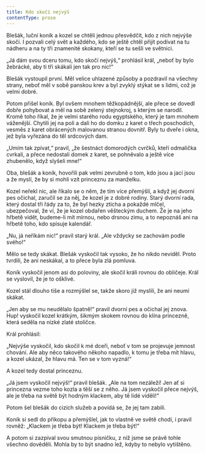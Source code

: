 ```yaml
---
title: Kdo skočí nejvýš
contentType: prose
---
```


<section>

Blešák, luční koník a kozel se chtěli jednou přesvědčit, kdo z nich nejvýše skočí. I pozvali celý svět a každého, kdo se ještě chtěl přijít podívat na tu nádheru a na ty tři znamenité skokany, kteří se tu sešli ve světnici.

„Já dám svou dceru tomu, kdo skočí nejvýš,“ prohlásil král, „neboť by bylo žebrácké, aby ti tři skákali jen tak pro nic!“

Blešák vystoupil první. Měl velice uhlazené způsoby a pozdravil na všechny strany, neboť měl v sobě panskou krev a byl zvyklý stýkat se s lidmi, což je velmi dobré.

Potom přišel koník. Byl ovšem mnohem těžkopádnější, ale přece se dovedl dobře pohybovat a měl na sobě zelený stejnokroj, s kterým se narodil. Kromě toho říkal, že je velmi starého rodu egyptského, který je tam mnohem váženější. Chytili jej na poli a dali ho do domku z karet o třech poschodích, vesměs z karet obrácených malovanou stranou dovnitř. Byly tu dveře i okna, jež byla vyřezána do těl srdcových dam.

„Umím tak zpívat,“ pravil, „že šestnáct domorodých cvrčků, kteří odmalička cvrkali, a přece nedostali domek z karet, se pohněvalo a ještě více zhubenělo, když slyšeli mne!“

Oba, blešák a koník, hovořili pak velmi zevrubně o tom, kdo jsou a jací jsou a že myslí, že by si mohli vzít princeznu za manželku.

Kozel neřekl nic, ale říkalo se o něm, že tím více přemýšlí, a když jej dvorní pes očichal, zaručil se za něj, že kozel je z dobré rodiny. Starý dvorní rada, který dostal tři řády za to, že byl hezky zticha a pokaždé mlčel, ubezpečoval, že ví, že je kozel obdařen věšteckým duchem. Že je na jeho hřbetě vidět, budeme-li mít mírnou, nebo drsnou zimu, a to nepoznáš ani na hřbetě toho, kdo spisuje kalendář.

„Nu, já neříkám nic!“ pravil starý král. „Ale vždycky se zachovám podle svého!“

Mělo se tedy skákat. Blešák vyskočil tak vysoko, že ho nikdo neviděl. Proto tvrdili, že ani neskákal, a to přece byla zlá pomluva.

Koník vyskočil jenom asi do poloviny, ale skočil králi rovnou do obličeje. Král se vyslovil, že je to ošklivé.

Kozel stál dlouho tiše a rozmýšlel se, takže skoro již myslili, že ani neumí skákat.

„Jen aby se mu neudělalo špatně!“ pravil dvorní pes a očichal jej znova. Hup! vyskočil kozel krátkým, šikmým skokem rovnou do klína princezně, která seděla na nízké zlaté stoličce.

Král prohlásil:

„Nejvýše vyskočil, kdo skočil k mé dceři, neboť v tom se projevuje jemnost chování. Ale aby něco takového někoho napadlo, k tomu je třeba mít hlavu, a kozel ukázal, že hlavu má. Ten se v tom vyzná!“

A kozel tedy dostal princeznu.

„Já jsem vyskočil nejvýš!“ pravil blešák. „Ale na tom nezáleží! Jen ať si princezna vezme toho kozla a těší se z něho. Já jsem vyskočil přece nejvýš, ale je třeba na světě být hodným klackem, aby tě lidé viděli!“

Potom šel blešák do cizích služeb a povídá se, že jej tam zabili.

Koník si sedl do příkopu a přemýšlel, jak to vlastně ve světě chodí, i pravil rovněž: „Klackem je třeba být! Klackem je třeba být!“

A potom si zazpíval svou smutnou písničku, z níž jsme se právě tohle všechno dověděli. Mohla by to být snadno lež, kdyby to nebylo vytištěno.

</section>

[^1]: _hindská_ – indická

[^2]: _Etna_ – sopka na Sicílii

[^3]: _Vesuv_ – sopka v jižní Itálii, nedaleko města Neapole

[^4]: _brslenky_ – kožené selské kalhoty

[^5]: _dryády_ – sluly ve starověkém bájesloví víly, jejichž život úzce souvisel se životem stromů

[^6]: _Frederigsberg_ je předměstí Kodaně; vyniká výstavností

[^7]: _červená vlajka s bílým křížem_ – vlajka království dánského

[^8]: _Ezop_ – nejproslulejší skladatel bajek, Řek, který žil v 6. stol. před n. l.

[^9]: _Sokrates_ – slavný řecký filozof z 5. stol. před n. l.
